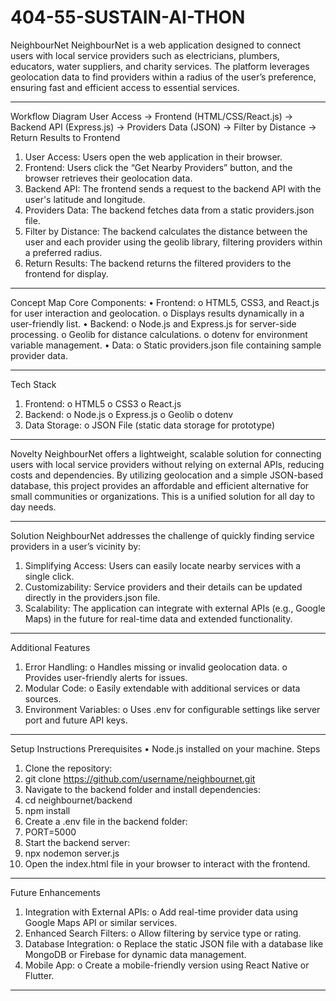 # 404-55-SUSTAIN-AI-THON
NeighbourNet
NeighbourNet is a web application designed to connect users with local service providers such as electricians, plumbers, educators, water suppliers, and charity services. The platform leverages geolocation data to find providers within a radius of the user’s preference, ensuring fast and efficient access to essential services.
________________________________________
Workflow Diagram
User Access -> Frontend (HTML/CSS/React.js) -> Backend API (Express.js) -> Providers Data (JSON) -> Filter by Distance -> Return Results to Frontend
1.	User Access: Users open the web application in their browser.
2.	Frontend: Users click the “Get Nearby Providers” button, and the browser retrieves their geolocation data.
3.	Backend API: The frontend sends a request to the backend API with the user's latitude and longitude.
4.	Providers Data: The backend fetches data from a static providers.json file.
5.	Filter by Distance: The backend calculates the distance between the user and each provider using the geolib library, filtering providers within a preferred radius.
6.	Return Results: The backend returns the filtered providers to the frontend for display.
________________________________________
Concept Map
Core Components:
•	Frontend: 
o	HTML5, CSS3, and React.js for user interaction and geolocation.
o	Displays results dynamically in a user-friendly list.
•	Backend: 
o	Node.js and Express.js for server-side processing.
o	Geolib for distance calculations.
o	dotenv for environment variable management.
•	Data: 
o	Static providers.json file containing sample provider data.
________________________________________
Tech Stack
1.	Frontend: 
o	HTML5
o	CSS3
o	React.js
2.	Backend: 
o	Node.js
o	Express.js
o	Geolib
o	dotenv
3.	Data Storage: 
o	JSON File (static data storage for prototype)
________________________________________
Novelty
NeighbourNet offers a lightweight, scalable solution for connecting users with local service providers without relying on external APIs, reducing costs and dependencies. By utilizing geolocation and a simple JSON-based database, this project provides an affordable and efficient alternative for small communities or organizations. This is a unified solution for all day to day needs.
________________________________________
Solution
NeighbourNet addresses the challenge of quickly finding service providers in a user’s vicinity by:
1.	Simplifying Access: Users can easily locate nearby services with a single click.
2.	Customizability: Service providers and their details can be updated directly in the providers.json file.
3.	Scalability: The application can integrate with external APIs (e.g., Google Maps) in the future for real-time data and extended functionality.
________________________________________
Additional Features
1.	Error Handling: 
o	Handles missing or invalid geolocation data.
o	Provides user-friendly alerts for issues.
2.	Modular Code: 
o	Easily extendable with additional services or data sources.
3.	Environment Variables: 
o	Uses .env for configurable settings like server port and future API keys.
________________________________________
Setup Instructions
Prerequisites
•	Node.js installed on your machine.
Steps
1.	Clone the repository: 
2.	git clone https://github.com/username/neighbournet.git
3.	Navigate to the backend folder and install dependencies: 
4.	cd neighbournet/backend
5.	npm install
6.	Create a .env file in the backend folder: 
7.	PORT=5000
8.	Start the backend server: 
9.	npx nodemon server.js
10.	Open the index.html file in your browser to interact with the frontend.
________________________________________
Future Enhancements
1.	Integration with External APIs: 
o	Add real-time provider data using Google Maps API or similar services.
2.	Enhanced Search Filters: 
o	Allow filtering by service type or rating.
3.	Database Integration: 
o	Replace the static JSON file with a database like MongoDB or Firebase for dynamic data management.
4.	Mobile App: 
o	Create a mobile-friendly version using React Native or Flutter.
________________________________________

